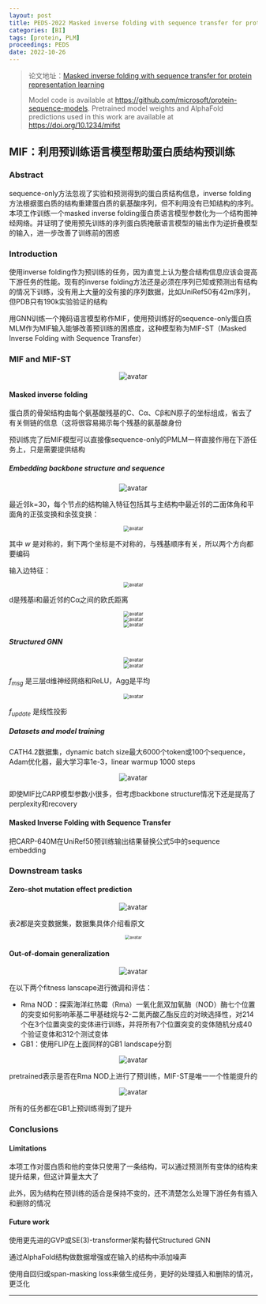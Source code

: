 ```yaml
---
layout: post
title: PEDS-2022 Masked inverse folding with sequence transfer for protein representation learning
categories: [BI]
tags: [protein, PLM]
proceedings: PEDS
date: 2022-10-26
---
```


> 论文地址：[Masked inverse folding with sequence transfer for protein representation learning](https://academic.oup.com/peds/article-abstract/doi/10.1093/protein/gzad015/7330543?redirectedFrom=fulltext)
>
> Model code is available at <https://github.com/microsoft/protein-sequence-models>. Pretrained model weights and AlphaFold predictions used in this work are available at <https://doi.org/10.1234/mifst>

## MIF：利用预训练语言模型帮助蛋白质结构预训练

### Abstract

sequence-only方法忽视了实验和预测得到的蛋白质结构信息，inverse folding方法根据蛋白质的结构重建蛋白质的氨基酸序列，但不利用没有已知结构的序列。本项工作训练一个masked inverse folding蛋白质语言模型参数化为一个结构图神经网络。并证明了使用预先训练的序列蛋白质掩蔽语言模型的输出作为逆折叠模型的输入，进一步改善了训练前的困惑

### Introduction

使用inverse folding作为预训练的任务，因为直觉上认为整合结构信息应该会提高下游任务的性能。现有的inverse folding方法还是必须在序列已知或预测出有结构的情况下训练，没有用上大量的没有接的序列数据，比如UniRef50有42m序列，但PDB只有190k实验验证的结构

用GNN训练一个掩码语言模型称作MIF，使用预训练好的sequence-only蛋白质MLM作为MIF输入能够改善预训练的困惑度，这种模型称为MIF-ST（Masked Inverse Folding with Sequence Transfer）

### MIF and MIF-ST

<div align="center" style="float:center"><img src="https://blog-img-1259433191.cos.ap-shanghai.myqcloud.com/MIF/fig1.png" alt="avatar" style="zoom:100%;" /></div>

#### Masked inverse folding

蛋白质的骨架结构由每个氨基酸残基的C、Cα、Cβ和N原子的坐标组成，省去了有关侧链的信息（这将很容易揭示每个残基的氨基酸身份

预训练完了后MIF模型可以直接像sequence-only的PMLM一样直接作用在下游任务上，只是需要提供结构

##### Embedding backbone structure and sequence

<div align="center" style="float:center"><img src="https://blog-img-1259433191.cos.ap-shanghai.myqcloud.com/MIF/fig2.png" alt="avatar" style="zoom:100%;" /></div>

最近邻k=30，每个节点的结构输入特征包括其与主结构中最近邻的二面体角和平面角的正弦变换和余弦变换：

<div align="center" style="float:center"><img src="https://blog-img-1259433191.cos.ap-shanghai.myqcloud.com/MIF/frm3.png" alt="avatar" style="zoom:70%;" /></div>

其中 $w$ 是对称的，剩下两个坐标是不对称的，与残基顺序有关，所以两个方向都要编码

输入边特征：

<div align="center" style="float:center"><img src="https://blog-img-1259433191.cos.ap-shanghai.myqcloud.com/MIF/frm4.png" alt="avatar" style="zoom:70%;" /></div>

d是残基i和最近邻的Cα之间的欧氏距离

<div align="center" style="float:center"><img src="https://blog-img-1259433191.cos.ap-shanghai.myqcloud.com/MIF/frm5.png" alt="avatar" style="zoom:70%;" /></div>

<div align="center" style="float:center"><img src="https://blog-img-1259433191.cos.ap-shanghai.myqcloud.com/MIF/frm6.png" alt="avatar" style="zoom:70%;" /></div>

<div align="center" style="float:center"><img src="https://blog-img-1259433191.cos.ap-shanghai.myqcloud.com/MIF/frm7-frm8.png" alt="avatar" style="zoom:70%;" /></div>

##### Structured GNN

<div align="center" style="float:center"><img src="https://blog-img-1259433191.cos.ap-shanghai.myqcloud.com/MIF/frm9.png" alt="avatar" style="zoom:70%;" /></div>

<div align="center" style="float:center"><img src="https://blog-img-1259433191.cos.ap-shanghai.myqcloud.com/MIF/frm10.png" alt="avatar" style="zoom:70%;" /></div>

$f_{msg}$ 是三层d维神经网络和ReLU，Agg是平均

<div align="center" style="float:center"><img src="https://blog-img-1259433191.cos.ap-shanghai.myqcloud.com/MIF/frm11.png" alt="avatar" style="zoom:70%;" /></div>

$f_{update}$ 是线性投影

##### Datasets and model training

CATH4.2数据集，dynamic batch size最大6000个token或100个sequence，Adam优化器，最大学习率1e-3，linear warmup 1000 steps

<div align="center" style="float:center"><img src="https://blog-img-1259433191.cos.ap-shanghai.myqcloud.com/MIF/tab1.png" alt="avatar" style="zoom:100%;" /></div>

即使MIF比CARP模型参数小很多，但考虑backbone structure情况下还是提高了perplexity和recovery

#### Masked Inverse Folding with Sequence Transfer

把CARP-640M在UniRef50预训练输出结果替换公式5中的sequence embedding

### Downstream tasks

#### Zero-shot mutation effect prediction

<div align="center" style="float:center"><img src="https://blog-img-1259433191.cos.ap-shanghai.myqcloud.com/MIF/tab2.png" alt="avatar" style="zoom:100%;" /></div>

表2都是突变数据集，数据集具体介绍看原文

<div align="center" style="float:center"><img src="https://blog-img-1259433191.cos.ap-shanghai.myqcloud.com/MIF/tab3.png" alt="avatar" style="zoom:60%;" /></div>

#### Out-of-domain generalization

<div align="center" style="float:center"><img src="https://blog-img-1259433191.cos.ap-shanghai.myqcloud.com/MIF/fig3.png" alt="avatar" style="zoom:100%;" /></div>

在以下两个fitness lanscape进行微调和评估：

- Rma NOD：探索海洋红热霉（Rma）一氧化氮双加氧酶（NOD）酶七个位置的突变如何影响苯基二甲基硅烷与2-二氮丙酸乙酯反应的对映选择性，对214个在3个位置突变的变体进行训练，并将所有7个位置突变的变体随机分成40个验证变体和312个测试变体
- GB1：使用FLIP在上面同样的GB1 landscape分割

<div align="center" style="float:center"><img src="https://blog-img-1259433191.cos.ap-shanghai.myqcloud.com/MIF/tab4.png" alt="avatar" style="zoom:100%;" /></div>

pretrained表示是否在Rma NOD上进行了预训练，MIF-ST是唯一一个性能提升的

<div align="center" style="float:center"><img src="https://blog-img-1259433191.cos.ap-shanghai.myqcloud.com/MIF/tab5.png" alt="avatar" style="zoom:100%;" /></div>

所有的任务都在GB1上预训练得到了提升

### Conclusions

#### Limitations

本项工作对蛋白质和他的变体只使用了一条结构，可以通过预测所有变体的结构来提升结果，但这计算量太大了

此外，因为结构在预训练的适合是保持不变的，还不清楚怎么处理下游任务有插入和删除的情况

#### Future work

使用更先进的GVP或SE(3)-transformer架构替代Structured GNN

通过AlphaFold结构做数据增强或在输入的结构中添加噪声

使用自回归或span-masking loss来做生成任务，更好的处理插入和删除的情况，更泛化


<HR align=left color=#987cb9 SIZE=1>